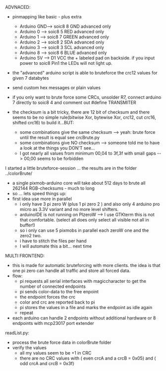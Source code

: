  ADVNACED:
   + pinmapping like basic - plus extra
     - Arduino GND--> soic8 8 GND    advanced only
     - Arduino  0 --> soic8 5 RED    advanced only
     - Arduino  1 --> soic8 7 GREEN  advanced only
     - Arduino  2 --> soic8 2 SDA    advanced only
     - Arduino  3 --> soic8 3 SCL    advanced only
     - Arduino  8 --> soic8 6 BLUE   advanced only
     - Arduino 5V --> D1 VCC the + labeled pad on backside. if you input power to soic8 Pin1 the LEDs will not light up.
  
   + the "advanced" arduino script is able to bruteforce the crc12 values for given 7 databytes
   + send custom hex messages or plain values
   + if you only want to brute force some CRCs, unsolder R7, connect arduino 7 directly to soic8 4 and comment out #define TRANSMITER
   + the checksum is a bit tricky, there are 12 bit of checksum and there seems to be no simple rule(bitwise Xor, bytewise Xor, crc12, cut crc16, shifted crc16) to build it...BUT:
     - some combinations give the same checksum --> yeah: brute force until the result is equal see crcBrute.py
     - some combinations give NO checksum --> someone told me to have a look at the things you DON'T see... 
     - I got nearly all values from minimum 00,04 to 3f,3f with small gaps --> 00,00 seems to be forbidden

I started a little bruteforce-session ... the results are in the folder ../colorBrute/
 + a single pixmob-arduino core will take about 512 days to brute all 262144 RGB-checksums - much to long
 + so ... lets speed things up:
 + first idea use more in parallel
   - i only have 3 pi zero W (plus 1 pi zero 2 ) and also only 4 arduino pro micro as 3.3V variant and no more level shifters.
   - arduinoIDE is not running on PIzeroW --> I use GTKterm this is not that comfortable. (select all does only select all visible not all in buffer!)
   - so i only can use 5 pixmobs in parallel each zeroW one and the zero2 two.
   - i have to stitch the files per hand
   - I will automate this a bit... next time

MULTI FRONTEND:
 + this is made for automatic bruteforcing with more clients. the idea is that one pi zero can handle all traffic and store all forced data.
 + flow:
   - pi requests all serial interfaces with magiccharacter to get the number of connected endpoints  
   - pi sends color-data to the free enpoint
   - the endpoint forces the crc
   - color and crc are reported back to pi
   - pi stores the values in a file and marks the endpoint as idle again
   - repeat
 + each arduino can handle 2 endpoints without additional hardware or 8 endpoints with mcp23017 port extender

readList.py:
+ process the brute force data in colorBrute folder
+ verify the values
  - all my values seem to be +1 in CRC
  - there are no CRC values with ( even crcA and a crcB = 0x05)  and ( odd crcA and crcB = 0x3f) 

